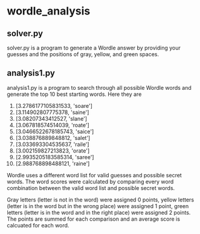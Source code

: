 # wordle_analysis

## solver.py 
solver.py is a program to generate a Wordle answer by providing your guesses and the positions of gray, yellow, and green spaces.

## analysis1.py
analysis1.py is a program to search through all possible Wordle words and generate the top 10 best starting words. Here they are

1. [3.2786177105831533, 'soare']
2. [3.114902807775378, 'saine']
3. [3.08207343412527, 'slane']
4. [3.067818574514039, 'roate']
5. [3.0466522678185743, 'saice']
6. [3.038876889848812, 'salet']
7. [3.033693304535637, 'raile']
8. [3.002159827213823, 'orate']
9. [2.9935205183585314, 'saree']
10. [2.988768898488121, 'raine']

Wordle uses a different word list for valid guesses and possible secret words. The word scores were calculated by comparing every word combination between the valid word list and possible secret words. 

Gray letters (letter is not in the word) were assigned 0 points, yellow letters (letter is in the word but in the wrong place) were assigned 1 point, green letters (letter is in the word and in the right place) were assigned 2 points. The points are summed for each comparison and an average score is calcuated for each word.
